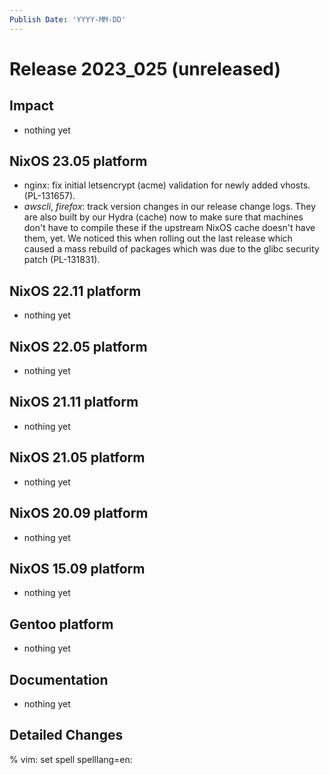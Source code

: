 ```yaml
---
Publish Date: 'YYYY-MM-DD'
---
```


# Release 2023_025 (unreleased)

## Impact

- nothing yet

## NixOS 23.05 platform

- nginx: fix initial letsencrypt (acme) validation for newly added vhosts. (PL-131657).
- *awscli*, *firefox*: track version changes in our release change logs. They
   are also built by our Hydra (cache) now to make sure that machines don't
   have to compile these if the upstream NixOS cache doesn't have them, yet.
   We noticed this when rolling out the last release which caused a mass
   rebuild of packages which was due to the glibc security patch (PL-131831).

## NixOS 22.11 platform

- nothing yet

## NixOS 22.05 platform

- nothing yet

## NixOS 21.11 platform

- nothing yet

## NixOS 21.05 platform

- nothing yet

## NixOS 20.09 platform

- nothing yet

## NixOS 15.09 platform

- nothing yet

## Gentoo platform

- nothing yet

## Documentation

- nothing yet

## Detailed Changes

% vim: set spell spelllang=en:
